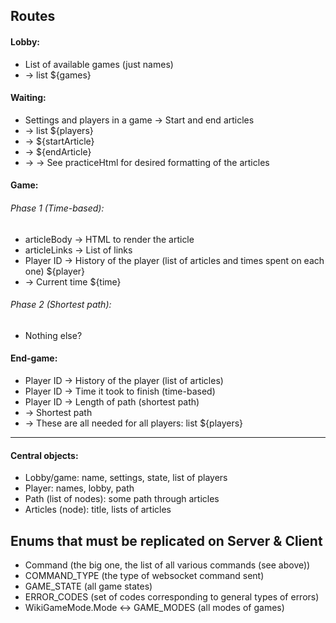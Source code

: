 ## Routes

#### Lobby:

- List of available games (just names)
- -> list ${games}

#### Waiting:
- Settings and players in a game -> Start and end articles
- -> list ${players}
- -> ${startArticle}
- -> ${endArticle}
- -> -> See practiceHtml for desired formatting of the articles

#### Game:

###### Phase 1 (Time-based):

- articleBody -> HTML to render the article
- articleLinks -> List of links
- Player ID -> History of the player (list of articles and times spent on each one) ${player}
- -> Current time ${time}

###### Phase 2 (Shortest path):

- Nothing else?

#### End-game:
- Player ID -> History of the player (list of articles)
- Player ID -> Time it took to finish (time-based)
- Player ID -> Length of path (shortest path)
- -> Shortest path
- -> These are all needed for all players: list ${players}

------
#### Central objects:
- Lobby/game: name, settings, state, list of players
- Player: names, lobby, path
- Path (list of nodes): some path through articles
- Articles (node): title, lists of articles

## Enums that must be replicated on Server & Client
- Command (the big one, the list of all various commands (see above))
- COMMAND_TYPE (the type of websocket command sent)
- GAME_STATE (all game states)
- ERROR_CODES (set of codes corresponding to general types of errors)
- WikiGameMode.Mode <-> GAME_MODES (all modes of games)
